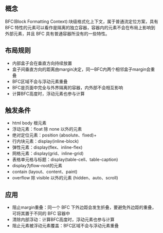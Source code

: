 ## 概念
BFC(Block Formatting Context):块级格式化上下文，属于普通流定位方案，具有 BFC 特性的元素可以看作是隔离的独立容器，容器内的元素不会在布局上影响到外部元素，并且 BFC 具有普通容器所没有的一些特性。

## 布局规则
 * 内部盒子会在垂直方向持续放置
 * 盒子间垂直方向的距离由margin决定，同一BFC内两个相邻盒子margin会重叠
 * BFC区域不会与浮动元素重叠
 * BFC是页面中完全与外界隔离的容器，内外部不会相互影响
 * 计算BFC高度时，浮动元素也参与计算     

## 触发条件
 * html body 根元素
 * 浮动元素：float 除 none 以外的元素 
 * 绝对定位元素：position (absolute、fixed)+
 * 行内块元素：display(inline-block)
 * 弹性元素：display(flex、inline-flex)  
 * 网格元素：display(grid、inline-grid) 
 * 表格单元格与标题：display(table-cell、table-caption) 
 * display为flow-root的元素 
 * contain (layout、content、paint)
 * overflow 除 visible 以外的元素 (hidden、auto、scroll)

## 应用
 * 阻止margin重叠：同一个 BFC 下外边距会发生折叠，要避免外边距的重叠，可将其置于不同的 BFC 容器中
 * 清除内部浮动：计算BFC高度时，浮动元素也参与计算
 * 阻止元素被浮动元素覆盖：BFC区域不会与浮动元素重叠





